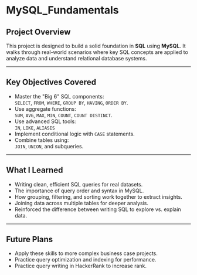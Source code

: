 # **MySQL_Fundamentals**

##  Project Overview

This  project is designed to build a solid foundation in **SQL** using **MySQL**. It walks through real-world scenarios where key SQL concepts are applied to analyze data and understand relational database systems.

---

##  Key Objectives Covered

- Master the "Big 6" SQL components:  
  `SELECT`, `FROM`, `WHERE`, `GROUP BY`, `HAVING`, `ORDER BY`.
- Use aggregate functions:  
  `SUM`, `AVG`, `MAX`, `MIN`, `COUNT`, `COUNT DISTINCT`.
- Use advanced SQL tools:  
  `IN`, `LIKE`, `ALIASES` 
- Implement conditional logic with `CASE` statements.
- Combine tables using:  
  `JOIN`, `UNION`, and subqueries.

---

##  What I Learned

- Writing clean, efficient SQL queries for real datasets.
- The importance of query order and syntax in MySQL.
- How grouping, filtering, and sorting work together to extract insights.
- Joining data across multiple tables for deeper analysis.
- Reinforced the difference between writing SQL to explore vs. explain data.

---

##  Future Plans

- Apply these skills to more complex business case projects.
- Practice query optimization and indexing for performance.
- Practice query writing in HackerRank to increase rank.
